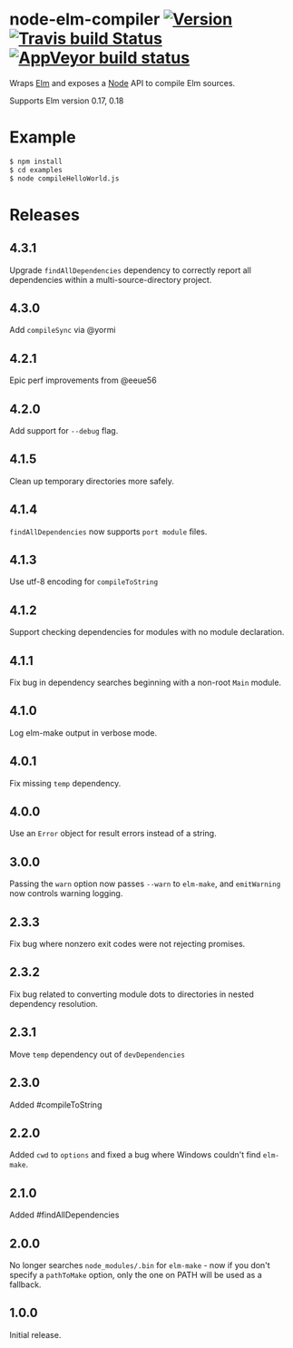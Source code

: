 # node-elm-compiler [![Version](https://img.shields.io/npm/v/node-elm-compiler.svg)](https://www.npmjs.com/package/node-elm-compiler) [![Travis build Status](https://travis-ci.org/rtfeldman/node-elm-compiler.svg?branch=master)](http://travis-ci.org/rtfeldman/node-elm-compiler) [![AppVeyor build status](https://ci.appveyor.com/api/projects/status/xv83jcomgb81i1iu/branch/master?svg=true)](https://ci.appveyor.com/project/rtfeldman/node-elm-compiler/branch/master)

Wraps [Elm](https://elm-lang.org) and exposes a [Node](https://nodejs.org) API to compile Elm sources.

Supports Elm version 0.17, 0.18

# Example

```bash
$ npm install
$ cd examples
$ node compileHelloWorld.js
```

# Releases

## 4.3.1

Upgrade `findAllDependencies` dependency to correctly report all dependencies within a multi-source-directory project.

## 4.3.0

Add `compileSync` via @yormi

## 4.2.1

Epic perf improvements from @eeue56

## 4.2.0

Add support for `--debug` flag.

## 4.1.5

Clean up temporary directories more safely.

## 4.1.4

`findAllDependencies` now supports `port module` files.

## 4.1.3

Use utf-8 encoding for `compileToString`

## 4.1.2

Support checking dependencies for modules with no module declaration.

## 4.1.1

Fix bug in dependency searches beginning with a non-root `Main` module.

## 4.1.0

Log elm-make output in verbose mode.

## 4.0.1

Fix missing `temp` dependency.

## 4.0.0

Use an `Error` object for result errors instead of a string.

## 3.0.0

Passing the `warn` option now passes `--warn` to `elm-make`, and `emitWarning` now controls warning logging.

## 2.3.3

Fix bug where nonzero exit codes were not rejecting promises.

## 2.3.2

Fix bug related to converting module dots to directories in nested dependency
resolution.

## 2.3.1

Move `temp` dependency out of `devDependencies`

## 2.3.0

Added #compileToString

## 2.2.0

Added `cwd` to `options` and fixed a bug where Windows couldn't find `elm-make`.

## 2.1.0

Added #findAllDependencies

## 2.0.0

No longer searches `node_modules/.bin` for `elm-make` - now if you don't specify
a `pathToMake` option, only the one on PATH will be used as a fallback.

## 1.0.0

Initial release.
